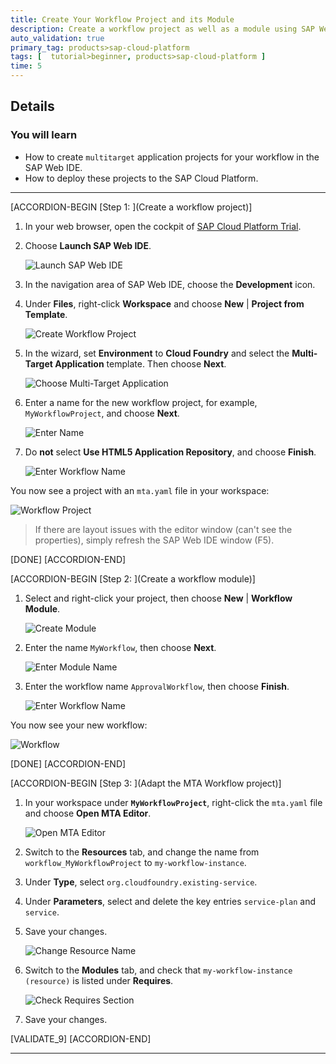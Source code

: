 ```yaml
---
title: Create Your Workflow Project and its Module
description: Create a workflow project as well as a module using SAP Web IDE.
auto_validation: true
primary_tag: products>sap-cloud-platform
tags: [  tutorial>beginner, products>sap-cloud-platform ]
time: 5
---
```


## Details
### You will learn  
  - How to create ``multitarget`` application projects for your workflow in the SAP Web IDE.
  - How to deploy these projects to the SAP Cloud Platform.

---
[ACCORDION-BEGIN [Step 1: ](Create a workflow project)]
1. In your web browser, open the cockpit of [SAP Cloud Platform Trial](https://account.hanatrial.ondemand.com/cockpit).

2. Choose **Launch SAP Web IDE**.

    ![Launch SAP Web IDE](launchsapwebide.png)

3. In the navigation area of SAP Web IDE, choose the **Development** icon.

4. Under **Files**, right-click **Workspace** and choose **New** | **Project from Template**.

    ![Create Workflow Project](choose-workspace2.png)

5. In the wizard, set **Environment** to **Cloud Foundry** and select the **Multi-Target Application** template. Then choose **Next**.

    ![Choose Multi-Target Application](select-app.png)

6. Enter a name for the new workflow project, for example, `MyWorkflowProject`, and choose **Next**.

    ![Enter Name](enter-name.png)

7. Do **not** select **Use HTML5 Application Repository**, and choose **Finish**.  

    ![Enter Workflow Name](enter-wf-name.png)

You now see a project with an `mta.yaml` file in your workspace:

![Workflow Project](workflow-project2.png)

> If there are layout issues with the editor window (can't see the properties), simply refresh the SAP Web IDE window (F5).

[DONE]
[ACCORDION-END]


[ACCORDION-BEGIN [Step 2: ](Create a workflow module)]

1. Select and right-click your project, then choose **New** | **Workflow Module**.

    ![Create Module](create-module2.png)

2. Enter the name `MyWorkflow`, then choose **Next**.

    ![Enter Module Name](enter-module-name-corr.png)

3. Enter the workflow name `ApprovalWorkflow`, then choose **Finish**.

    ![Enter Workflow Name](enter-workflow-name2.png)

You now see your new workflow:

![Workflow](workflow-created2.png)

[DONE]
[ACCORDION-END]


[ACCORDION-BEGIN [Step 3: ](Adapt the MTA Workflow project)]
1. In your workspace under **`MyWorkflowProject`**, right-click the ``mta.yaml`` file and choose **Open MTA Editor**.

    ![Open MTA Editor](open-wf-mta-editor.png)

2. Switch to the **Resources** tab, and change the name from `workflow_MyWorkflowProject` to `my-workflow-instance`.

3. Under **Type**, select `org.cloudfoundry.existing-service`.

4. Under **Parameters**, select and delete the key entries `service-plan` and `service`.

5. Save your changes.

    ![Change Resource Name](change-resource-name-corr.png)

6. Switch to the **Modules** tab, and check that `my-workflow-instance (resource)` is listed under **Requires**.

    ![Check Requires Section](check-requires.png)

7. Save your changes.

[VALIDATE_9]
[ACCORDION-END]

---
